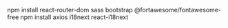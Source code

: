 npm install react-router-dom sass bootstrap @fortawesome/fontawesome-free
npm install axios i18next react-i18next